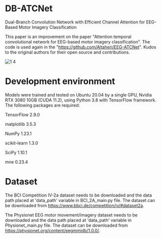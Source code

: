 
# DB-ATCNet

Dual-Branch Convolution Network with Efficient Channel Attention for EEG-Based Motor Imagery Classification

This paper is an improvement on the paper "Attention temporal convolutional network for EEG-based motor imagery classification". The code is used again in the "https://github.com/Altaheri/EEG-ATCNet". Kudos to the original authors for their open source and contributions.

![1 4](https://github.com/zk-xju/DB-ATCNet/assets/156686159/99f2e790-57f6-43cb-9729-56272b98b027)

# Development environment
Models were trained and tested on Ubuntu 20.04 by a single GPU, Nvidia RTX 3080 10GB (CUDA 11.2), using Python 3.8 with TensorFlow framework. The following packages are required:

TensorFlow 2.9.0

matplotlib 3.5.3

NumPy 1.23.1

scikit-learn 1.3.0

SciPy 1.10.1

mne 0.23.4

# Dataset
The BCI Competition IV-2a dataset needs to be downloaded and the data path placed at 'data_path' variable in BCI_2A_main.py file. The dataset can be downloaded from https://www.bbci.de/competition/iv/#dataset2a.

The Physionet EEG motor movement/imagery dataset needs to be downloaded and the data path placed at 'data_path' variable in Physionet_main.py file. The dataset can be downloaded from https://physionet.org/content/eegmmidb/1.0.0/.


